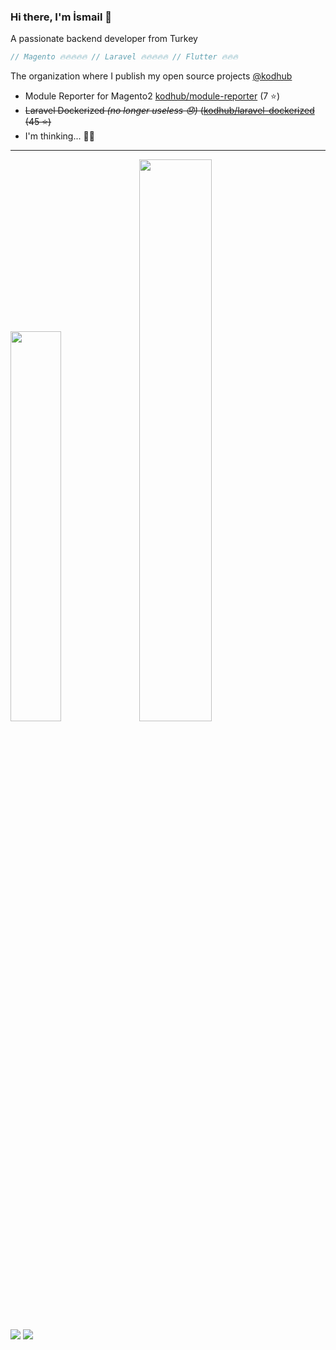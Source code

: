 ### Hi there, I'm İsmail 👋  
A passionate backend developer from Turkey  
  
```php  
// Magento 🔥🔥🔥🔥🔥 // Laravel 🔥🔥🔥🔥🔥 // Flutter 🔥🔥🔥  
```  

The organization where I publish my open source projects [@kodhub](https://github.com/kodhub)
 - Module Reporter for Magento2 [kodhub/module-reporter](https://github.com/kodhub/module-reporter) (7 ⭐️)
 - ~~Laravel Dockerized *(no longer useless 😞)* ([kodhub/laravel-dockerized](https://github.com/kodhub/laravel-dockerized) (45 ⭐️)~~
 - I'm thinking... 👨‍💻



<hr>  
<div align="">
  <img width="40%" src="https://github-readme-stats.vercel.app/api/top-langs/?username=ismailcaakir&theme=synthwave&layout=compact" /> <img width="48%" src="https://github-readme-stats.vercel.app/api?username=ismailcaakir&show_icons=true&theme=synthwave" />
  
<br/>
<img src="https://komarev.com/ghpvc/?username=ismailcaakir&color=F98B00"> <img src="https://img.shields.io/github/followers/ismailcaakir?style=flat-square&color=F98B00">
</div>
